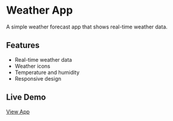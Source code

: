 # Weather App

A simple weather forecast app that shows real-time weather data.

## Features
- Real-time weather data
- Weather icons
- Temperature and humidity
- Responsive design

## Live Demo
[View App](https://jitender4497.github.io/weather-app/)
